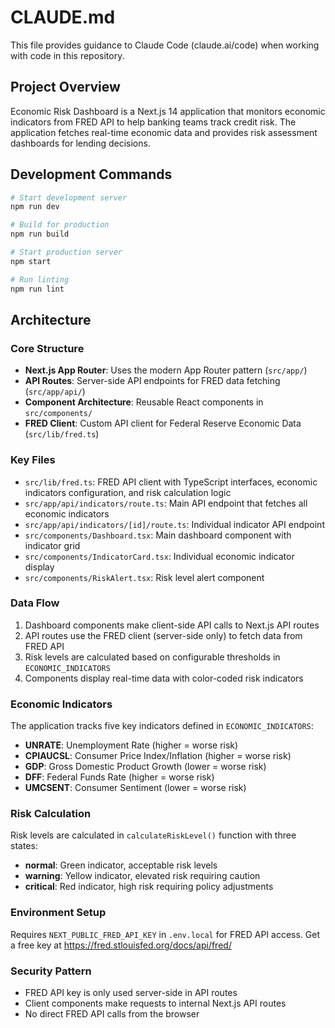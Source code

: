 # CLAUDE.md

This file provides guidance to Claude Code (claude.ai/code) when working with code in this repository.

## Project Overview

Economic Risk Dashboard is a Next.js 14 application that monitors economic indicators from FRED API to help banking teams track credit risk. The application fetches real-time economic data and provides risk assessment dashboards for lending decisions.

## Development Commands

```bash
# Start development server
npm run dev

# Build for production
npm run build

# Start production server
npm start

# Run linting
npm run lint
```

## Architecture

### Core Structure
- **Next.js App Router**: Uses the modern App Router pattern (`src/app/`)
- **API Routes**: Server-side API endpoints for FRED data fetching (`src/app/api/`)
- **Component Architecture**: Reusable React components in `src/components/`
- **FRED Client**: Custom API client for Federal Reserve Economic Data (`src/lib/fred.ts`)

### Key Files
- `src/lib/fred.ts`: FRED API client with TypeScript interfaces, economic indicators configuration, and risk calculation logic
- `src/app/api/indicators/route.ts`: Main API endpoint that fetches all economic indicators
- `src/app/api/indicators/[id]/route.ts`: Individual indicator API endpoint
- `src/components/Dashboard.tsx`: Main dashboard component with indicator grid
- `src/components/IndicatorCard.tsx`: Individual economic indicator display
- `src/components/RiskAlert.tsx`: Risk level alert component

### Data Flow
1. Dashboard components make client-side API calls to Next.js API routes
2. API routes use the FRED client (server-side only) to fetch data from FRED API
3. Risk levels are calculated based on configurable thresholds in `ECONOMIC_INDICATORS`
4. Components display real-time data with color-coded risk indicators

### Economic Indicators
The application tracks five key indicators defined in `ECONOMIC_INDICATORS`:
- **UNRATE**: Unemployment Rate (higher = worse risk)
- **CPIAUCSL**: Consumer Price Index/Inflation (higher = worse risk)
- **GDP**: Gross Domestic Product Growth (lower = worse risk)
- **DFF**: Federal Funds Rate (higher = worse risk)
- **UMCSENT**: Consumer Sentiment (lower = worse risk)

### Risk Calculation
Risk levels are calculated in `calculateRiskLevel()` function with three states:
- **normal**: Green indicator, acceptable risk levels
- **warning**: Yellow indicator, elevated risk requiring caution
- **critical**: Red indicator, high risk requiring policy adjustments

### Environment Setup
Requires `NEXT_PUBLIC_FRED_API_KEY` in `.env.local` for FRED API access. Get a free key at https://fred.stlouisfed.org/docs/api/fred/

### Security Pattern
- FRED API key is only used server-side in API routes
- Client components make requests to internal Next.js API routes
- No direct FRED API calls from the browser